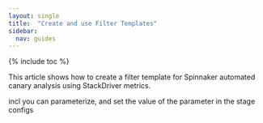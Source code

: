 ```yaml
---
layout: single
title:  "Create and use Filter Templates"
sidebar:
  nav: guides
---
```


{% include toc %}


This article shows how to create a filter template for Spinnaker automated
canary analysis using StackDriver metrics.


incl you can parameterize, and set the value of the parameter in the stage configs
